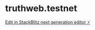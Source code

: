 # truthweb.testnet

[Edit in StackBlitz next generation editor ⚡️](https://stackblitz.com/~/github.com/ReimagineTruth/truthweb.testnet)